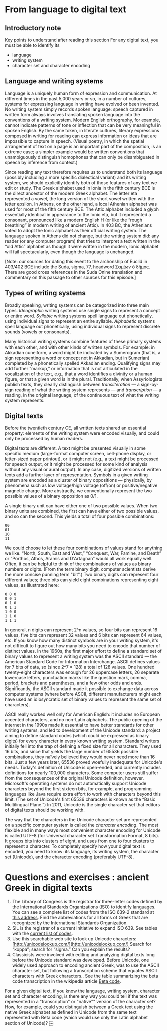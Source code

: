# From language to digital text

## Introductory noteKey points to understand after reading this sectionFor any digital text, you must be able to identify its
- language- writing system- character set and character encoding## Language and writing systemsLanguage is a uniquely human form of expression and communication.At different times in the past 5,000 years or so, in a number of cultures, systems for expressing language in writing have evolved or been invented. No writing system simply records spoken language: speech captured in written form always involves translating spoken language into the conventions of a writing system. Modern English orthography, for example, cannot indicate patterns of tone or inflection that can be very meaningful in spoken English. By the same token, in literate cultures, literary expressions composed in writing for reading can express information or ideas that are impossible to capture in speech. (Visual poetry, in which the spatial arrangement of text on a page is an important part of the composition, is an extreme case; a simpler example would be written conventions that unambiguously distinguish homophones that can only be disambiguated in speech by inference from context.)
Since reading any text therefore requires us to understand both its language (possibly including a more specific dialectical variant) and its writing system, we should explicitly identify both of those features of any text we edit or study. The Greek alphabet used in Ionia in the fifth century BCE is the direct ancestor of the modern Greek alphabet. The letter eta represented a vowel, the long version of the short vowel written with the letter epsilon. In Athens, on the other hand, a local Athenian alphabet was used for most of the fifth century BCE. The Attic alphabet included a glyph essentially identical in appearance to the Ionic eta, but it represented a consonant, pronounced like a modern English H (or like the “rough breathing” in modern writing of ancient Attic). In 403 BC, the Athenians voted to adopt the Ionic alphabet as their official writing system. The language spoken in Athens did not change, but the writing system did: any reader (or any computer program) that tries to interpret a text written in the “old Attic” alphabet as though it were written in the modern, Ionic alphabet will fail spectacularly, even though the language is unchanged.
[Note: our sources for dating this event to the archonship of Euclid in 403/402 BCE include the Suda, sigma, 77, headword Σαμίων ὁ δῆμος. There are good cross references in the Suda Onlne translation and commentary on this passage to other sources for this episode.]
## Types of writing systemsBroadly speaking, writing systems can be categorized into three main types.*Ideographic* writing systems use single signs to represent a concept or entire word. *Syllabic* writing systems spell language out phonetically, using individual signs to represent an entire syllable. *Alphabetic* systems spell language out phonetically, using individual signs to represent discrete sounds (vowels or consonants).
Many historical writing systems combine features of these primary systems with each other, and with other kinds of written symbols.For example: in Akkadian cuneiform, a word might be indicated by a Sumerogram (that is, a sign representing a word or concept not in Akkadian, but in Sumerian) completed by a phonetically spelled Akkadian ending. Qualifying signs may add further “markup,” or information that is not articulated in the vocalization of the text, e.g., that a word identifies a divinity or a human figure, or that a given word is in the plural. Traditionally, when Assyriologists publish texts, they clearly distinguish between *transliteration* — a sign-by-sign reading of what the writing system represents — and *transcription* — a reading, in the original language, of the continuous text of what the writing system represents.
## Digital textsBefore the twentieth century CE, all written texts shared an essential property: elements of the writing system were encoded visually, and could only be processed by human readers.
Digital texts are different. A text might be presented visually in some specific medium (large-format computer screen, cell-phone display, or letter-sized paper printout), or it might not (e.g., a text might be processed for speech output, or it might be processed for some kind of analysis without any visual or aural output). In any case, digitized versions of written texts add a further layer of representation. Symbols in a given writing system are encoded as a cluster of binary oppositions — physically, by phenomena such as low voltage/high voltage (off/on) or positive/negative magnetic charge. More abstractly, we conventionally represent the two possible values of a binary opposition as 0/1.
A single binary unit can have either one of two possible values. When two binary units are combined, the first can have either of two possible values, and so can the second. This yields a total of four possible combinations:
    00 
    01 
    10 
    11We could choose to let these four combinations of values stand for anything we like.  “North, South, East and West,” “Conquest, War, Famine, and Death” or “Porthos, Athos, Aramis and D'Artagnan” would all work equally well. Often, it can be helpful to think of the combinations of values as binary numbers or digits. (From the term binary digit, computer scientists derive the more concise punning term "bit".) Two binary digits can represent four different values; three bits can yield eight combinations representing eight values, as illustrated here:


	0 0 0
	0 0 1
	0 1 0
	0 1 1
	1 0 0
	1 1 0
	1 1 1
	

In general, n digits can represent 2^n values, so four bits can represent 16 values, five bits can represent 32 values and 6 bits can represent 64 values, etc.If you know how many distinct symbols are in your writing system, it's not difficult to figure out how many bits you need to encode that number of distinct values. In the 1960s, the first major effort to define a standard set of binary values to represent a writing system was the ASCII standard — the American Standard Code for Information Interchange. ASCII defines values for 7 bits of data, so (since 2^7 = 128) a total of 128 values. One hundred twenty-eight characters was enough for 26 uppercase letters, 26 separate lowercase letters, punctuation marks like the question mark, comma, period, brackets and parentheses, and a few other odds and ends. Significantly, the ASCII standard made it possible to exchange data across computer systems (where before ASCII, different manufacturers might each have used an idiosyncratic set of binary values to represent the same set of characters).
ASCII really worked well only for American English: it includes no European accented characters, and no non-Latin alphabets. The public opening of the internet in the 1990s made it essential to have better standards for other writing systems, and led to development of the Unicode standard: a project aiming to define standard codes (which could be expressed as binary digits) for every character in every known writing system. Standard writers initially fell into the trap of defining a fixed size for all characters.  They used 16 bits, and since that yields the large number of 65536 possible combinations, they naïvely believed they would never need more than 16 bits.  Just a few years later, 65536 proved woefully inadequate for Unicode's needs.   Today's definition of Unicode is open-ended, and currently includes definitions for nearly 100,000 characters. Some computer users still suffer from the consequences of the original Unicode definition, however. Microsoft's operating systems do not automatically support Unicode characters beyond the first sixteen bits, for example, and programming languages like Java require extra effort to work with characters beyond this limit. (The set of Unicode's first 65536 characters is known as the “Basic Multilingual Plane.”) In 2011, Unicode is the single character set that editors of digital texts should be working with.
The way that the characters in the Unicode character set are represented on a specific computer system is called the *character encoding*. The most flexible and in many ways most convenient character encoding for Unicode is called UTF-8 (for Universal character set Transformation Format, 8 bits). It groups bits into clusters of eight, and uses from one to four clusters to represent a character. To completely specify how your digital text is encoded, you need to know: its language, its writing system, the character set (Unicode), and the character encoding (preferably UTF-8).
# Questions and exercises : ancient Greek in digital texts1. The Library of Congress is the registrar for three-letter codes defined by the International Standards Organizations (ISO) to identify languages. You can see a complete list of codes from the ISO 639-2 standard at [this address](http://www.loc.gov/standards/iso639-2/php/code_list.php).  Find the abbreviations for all forms of Greek that are recognized by the International Standards Organization.2. SIL is the registrar of a current initiative to expand ISO 639. See tables with the [current list of codes](http://www.sil.org/iso639-3/codes.asp).3. Use this searchable web site to look up Unicode characters:[http://unicodelookup.com/](http://unicodelookup.com/)Search for “koppa”; search for “sigma.” Can you explain the results?4. Classicists were involved with editing and analyzing digital texts long before the Unicode standard was developed. Before Unicode, one widely used approach to encoding ancient Greek, was to use the ASCII character set, but following a transcription scheme that equates ASCII characters with Greek characters..See the table summarizing the beta code transcription in the wikipedia article [Beta code](http://en.wikipedia.org/wiki/Beta_code).
For a given digital text, if you know the language, writing system, character set and character encoding, is there any way you could tell if the text was represented in a "transcription" or "native"" version of the character set? How, for example, could you distinguish between a Greek text using the native Greek alphabet as defined in Unicode from the same text represented with Beta code (which would use only the Latin alphabet section of Unicode)?￼